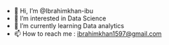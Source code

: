 - 👋 Hi, I’m @Ibrahimkhan-ibu
- 👀 I’m interested in Data Science
- 🌱 I’m currently learning Data analytics
- 📫 How to reach me : ibrahimkhan1597@gmail.com

<!---
Ibrahimkhan-ibu/Ibrahimkhan-ibu is a ✨ special ✨ repository because its `README.md` (this file) appears on your GitHub profile.
You can click the Preview link to take a look at your changes.
--->

